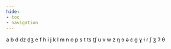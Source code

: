 ```yaml
---
hide:
- toc
- navigation
---
```

a
b
d
dz
d̠ʒ
e
f
h
i
j
k
l
m
n
o
p
s
t
ts
t̠ʃ
u
v
w
z
ŋ
ɔ
ə
ɛ
ɡ
ɣ
ɨ
ɾ
ʃ
ʒ
ʔ
θ
